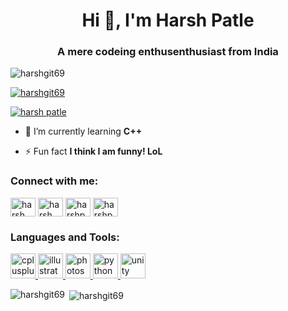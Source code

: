 <h1 align="center">Hi 👋, I'm Harsh Patle</h1>
<h3 align="center">A mere codeing enthusenthusiast from India</h3>

<p align="left"> <img src="https://komarev.com/ghpvc/?username=harshgit69&label=Profile%20views&color=0e75b6&style=flat" alt="harshgit69" /> </p>

<p align="left"> <a href="https://github.com/ryo-ma/github-profile-trophy"><img src="https://github-profile-trophy.vercel.app/?username=harshgit69" alt="harshgit69" /></a> </p>

<p align="left"> <a href="https://twitter.com/harsh patle" target="blank"><img src="https://img.shields.io/twitter/follow/harsh patle?logo=twitter&style=for-the-badge" alt="harsh patle" /></a> </p>

- 🌱 I’m currently learning **C++**

- ⚡ Fun fact **I think I am funny! LoL**

<h3 align="left">Connect with me:</h3>
<p align="left">
<a href="https://twitter.com/harsh patle" target="blank"><img align="center" src="https://cdn.jsdelivr.net/npm/simple-icons@3.0.1/icons/twitter.svg" alt="harsh patle" height="30" width="40" /></a>
<a href="https://linkedin.com/in/harsh patle" target="blank"><img align="center" src="https://cdn.jsdelivr.net/npm/simple-icons@3.0.1/icons/linkedin.svg" alt="harsh patle" height="30" width="40" /></a>
<a href="https://instagram.com/harshpatle_" target="blank"><img align="center" src="https://cdn.jsdelivr.net/npm/simple-icons@3.0.1/icons/instagram.svg" alt="harshpatle_" height="30" width="40" /></a>
<a href="https://www.codechef.com/users/harshpatle" target="blank"><img align="center" src="https://cdn.jsdelivr.net/npm/simple-icons@3.1.0/icons/codechef.svg" alt="harshpatle" height="30" width="40" /></a>
</p>

<h3 align="left">Languages and Tools:</h3>
<p align="left"> <a href="https://www.w3schools.com/cpp/" target="_blank"> <img src="https://devicons.github.io/devicon/devicon.git/icons/cplusplus/cplusplus-original.svg" alt="cplusplus" width="40" height="40"/> </a> <a href="https://www.adobe.com/in/products/illustrator.html" target="_blank"> <img src="https://www.vectorlogo.zone/logos/adobe_illustrator/adobe_illustrator-icon.svg" alt="illustrator" width="40" height="40"/> </a> <a href="https://www.photoshop.com/en" target="_blank"> <img src="https://devicons.github.io/devicon/devicon.git/icons/photoshop/photoshop-plain.svg" alt="photoshop" width="40" height="40"/> </a> <a href="https://www.python.org" target="_blank"> <img src="https://devicons.github.io/devicon/devicon.git/icons/python/python-original.svg" alt="python" width="40" height="40"/> </a> <a href="https://unity.com/" target="_blank"> <img src="https://www.vectorlogo.zone/logos/unity3d/unity3d-icon.svg" alt="unity" width="40" height="40"/> </a> </p>

<p><img align="left" src="https://github-readme-stats.vercel.app/api/top-langs?username=harshgit69&show_icons=true&locale=en&layout=compact" alt="harshgit69" /></p>

<p>&nbsp;<img align="center" src="https://github-readme-stats.vercel.app/api?username=harshgit69&show_icons=true&locale=en" alt="harshgit69" /></p>

